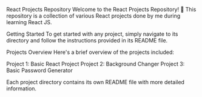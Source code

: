 React Projects Repository 
Welcome to the React Projects Repository! 🚀 This repository is a collection of various React projects done by me during learning React JS.

Getting Started
To get started with any project, simply navigate to its directory and follow the instructions provided in its README file.

Projects Overview
Here's a brief overview of the projects included:

Project 1: Basic React Project
Project 2: Background Changer 
Project 3: Basic Password Generator

Each project directory contains its own README file with more detailed information.

